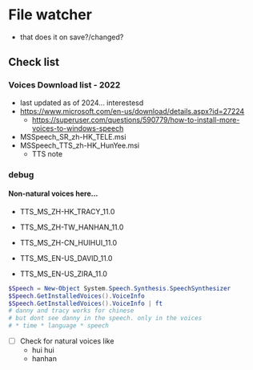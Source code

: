 # File watcher
* that does it on save?/changed?


## Check list
### Voices Download list - 2022
* last updated as of 2024... interestesd
* https://www.microsoft.com/en-us/download/details.aspx?id=27224
  * https://superuser.com/questions/590779/how-to-install-more-voices-to-windows-speech
* MSSpeech_SR_zh-HK_TELE.msi
* MSSpeech_TTS_zh-HK_HunYee.msi
  * TTS note


### debug
#### Non-natural voices here...
* TTS_MS_ZH-HK_TRACY_11.0
* TTS_MS_ZH-TW_HANHAN_11.0
* TTS_MS_ZH-CN_HUIHUI_11.0

* TTS_MS_EN-US_DAVID_11.0
* TTS_MS_EN-US_ZIRA_11.0
```ps1
$Speech = New-Object System.Speech.Synthesis.SpeechSynthesizer
$Speech.GetInstalledVoices().VoiceInfo
$Speech.GetInstalledVoices().VoiceInfo | ft
# danny and tracy works for chinese
# but dont see danny in the speech. only in the voices
# * time * language * speech
```

* [ ] Check for natural voices like
  * hui hui
  * hanhan


